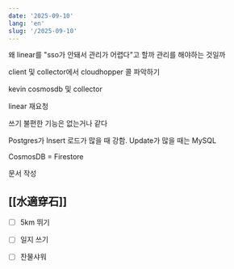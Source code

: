 ```yaml
---
date: '2025-09-10'
lang: 'en'
slug: '/2025-09-10'
---
```


왜 linear를 "sso가 안돼서 관리가 어렵다"고 할까 관리를 해야하는 것일까

client 및 collector에서 cloudhopper 콜 파악하기

kevin cosmosdb 및 collector

linear 재요청
 
쓰기 불편한 기능은 없는거나 같다

Postgres가 Insert 로드가 많을 때 강함. Update가 많을 때는 MySQL

CosmosDB = Firestore

문서 작성


## [[水適穿石]]

- [ ] 5km 뛰기
- [ ] 일지 쓰기
- [ ] 찬물샤워








